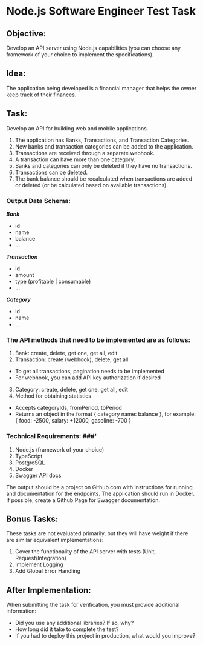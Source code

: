 # Node.js Software Engineer Test Task #

## Objective: ##

Develop an API server using Node.js capabilities (you can choose any framework of your choice to implement the specifications).

## Idea: ##

The application being developed is a financial manager that helps the owner keep track of their finances.

## Task: ##

Develop an API for building web and mobile applications.

1. The application has Banks, Transactions, and Transaction Categories.
2. New banks and transaction categories can be added to the application.
3. Transactions are received through a separate webhook.
4. A transaction can have more than one category.
5. Banks and categories can only be deleted if they have no transactions.
6. Transactions can be deleted.
7. The bank balance should be recalculated when transactions are added or deleted (or be calculated based on available transactions).

### Output Data Schema: ###

***Bank***
+ id
+ name
+ balance
+ ...

***Transaction***
+ id
+ amount
+ type (profitable | consumable)
+ ...

***Category***
+ id
+ name
+ ...

### The API methods that need to be implemented are as follows: ###

1. Bank: create, delete, get one, get all, edit
2. Transaction: create (webhook), delete, get all
 + To get all transactions, pagination needs to be implemented
 + For webhook, you can add API key authorization if desired
3. Category: create, delete, get one, get all, edit
4. Method for obtaining statistics
 + Accepts categoryIds, fromPeriod, toPeriod
 + Returns an object in the format { category name: balance }, for example: { food: -2500, salary: +12000, gasoline: -700 }

### Technical Requirements: ###'

1. Node.js (framework of your choice)
2. TypeScript
3. PostgreSQL
4. Docker
5. Swagger API docs

The output should be a project on Github.com with instructions for running and documentation for the endpoints. The application should run in Docker. If possible, create a Github Page for Swagger documentation.

## Bonus Tasks: ##

These tasks are not evaluated primarily, but they will have weight if there are similar equivalent implementations:
1. Cover the functionality of the API server with tests (Unit, Request/Integration)
2. Implement Logging
3. Add Global Error Handling

## After Implementation: ##

When submitting the task for verification, you must provide additional information:
+ Did you use any additional libraries? If so, why?
+ How long did it take to complete the test?
+ If you had to deploy this project in production, what would you improve?